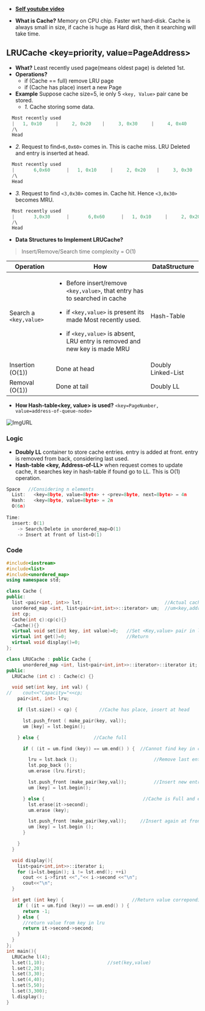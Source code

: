 
- **[Self youtube video](https://youtu.be/mhcTL2lqwI0)**

- **What is Cache?** Memory on CPU chip. Faster wrt hard-disk. Cache is always small in size, if cache is huge as Hard disk, then it searching will take time.
  
## LRUCache   <key=priority, value=PageAddress>
- **What?** Least recently used page(means oldest page) is deleted 1st.
- **Operations?**
  - if (Cache == full) remove LRU page
  - if (Cache has place)  insert a new Page
- **Example** Suppose cache size=5, ie only 5 `<key, Value>` pair cane be stored.
  - *1.* Cache storing some data.
```c
  Most recently used                                                    Least Recently used
  |   1, 0x10     |     2, 0x20    |     3, 0x30     |     4, 0x40     |     5, 0x50    |
  /\                                                                                  /\
  Head                                                                              Tail
```
- *2.* Request to find`<6,0x60>` comes in. This is cache miss. LRU Deleted and entry is inserted at head.
```c
  Most recently used                                                    Least Recently used
  |       6,0x60      |   1, 0x10     |     2, 0x20    |     3, 0x30     |     4, 0x40     |
  /\                                                                                  /\
  Head                                                                              Tail
```
- *3.* Request to find `<3,0x30>` comes in. Cache hit. Hence `<3,0x30>` becomes MRU.
```c
  Most recently used                                                    Least Recently used
  |       3,0x30      |       6,0x60      |   1, 0x10     |     2, 0x20    |   4, 0x40   |
  /\                                                                                  /\
  Head                                                                              Tail
```
- **Data Structures to Implement LRUCache?**
> Insert/Remove/Search time complexity = O(1)

|Operation|How|DataStructure|
|---|---|---|
|Search a `<key,value>`|<ul><li>Before insert/remove `<key,value>`, that entry has to searched in cache</li></ul><ul><li>if `<key,value>` is present its made Most recently used.</li></ul><ul><li>if `<key,value>` is absent, LRU entry is removed and new key is made MRU</li></ul>|Hash-Table|
|Insertion (O(1))|Done at head|Doubly Linked-List|
|Removal (O(1))|Done at tail|Doubly LL|

- **How Hash-table<key, value> is used?** `<key=PageNumber, value=address-of-queue-node>`
  
![ImgURL](https://i.ibb.co/FJw3qHX/LRUCache-key-value-pair.png)    

### Logic
- **Doubly LL** container to store cache entries. entry is added at front. entry is removed from back, considering last used.
- **Hash-table <key, Address-of-LL>** when request comes to update cache, it searches key in hash-table if found go to LL. This is O(1) operation.
```c++
Space   //Considering n elements
  List:   <key=8byte, value=8byte> + <prev=8byte, next=8byte> = 4n
  Hash:   <key=8byte, value=8byte> = 2n
  O(6n)
  
Time:
  insert: O(1)
    -> Search/Delete in unordered_map=O(1) 
    -> Insert at front of list=O(1)
```         

### Code
```c++
#include<iostream>
#include<list>
#include<unordered_map>
using namespace std;

class Cache {
public:
  list <pair<int, int>> lst;                              //Actual cache <key,value>
  unordered_map <int, list<pair<int,int>>::iterator> um;  //um<key,address-of-key>
  int cp;
  Cache(int c):cp(c){}
  ~Cache(){}
  virtual void set(int key, int value)=0;   //Set <Key,value> pair in list
  virtual int get()=0;                      //Return 
  virtual void display()=0;
};

class LRUCache : public Cache {
      unordered_map <int, list<pair<int,int>>::iterator>::iterator it;
public:
  LRUCache (int c) : Cache(c) {}

  void set(int key, int val) {
//    cout<<"Capacity="<<cp;
    pair<int, int> lru;

    if (lst.size() < cp) {        //Cache has place, insert at head

      lst.push_front ( make_pair(key, val));
      um [key] = lst.begin();

    } else {                    //Cache full

      if ( (it = um.find (key)) == um.end() ) {  //Cannot find key in cache

        lru = lst.back ();                            //Remove last entry ie lru
        lst.pop_back ();
        um.erase (lru.first);

        lst.push_front (make_pair(key,val));          //Insert new entry at front
        um [key] = lst.begin();

      } else {                                    //Cache is Full and entry is found
        lst.erase(it->second);
        um.erase (key);

        lst.push_front (make_pair(key,val));     //Insert again at front
        um [key] = lst.begin ();
      }

    }
  }

  void display(){
    list<pair<int,int>>::iterator i;
    for (i=lst.begin(); i != lst.end(); ++i)
      cout << i->first <<","<< i->second <<"\n";
      cout<<"\n";
  }

  int get (int key) {                         //Return value correponding to key
    if ( (it = um.find (key)) == um.end() ) {
      return -1;
    } else {
      //return value from key in lru
      return it->second->second;
    }
  }
};      
int main(){
  LRUCache l(4);
  l.set(1,10);                       //set(key,value)
  l.set(2,20);
  l.set(3,30);
  l.set(4,40);
  l.set(5,50);
  l.set(3,300);
  l.display();
}

```
